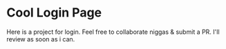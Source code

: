 # Cool Login Page

Here is a project for login. Feel free to collaborate niggas & submit a PR. I'll review as soon as i can.

